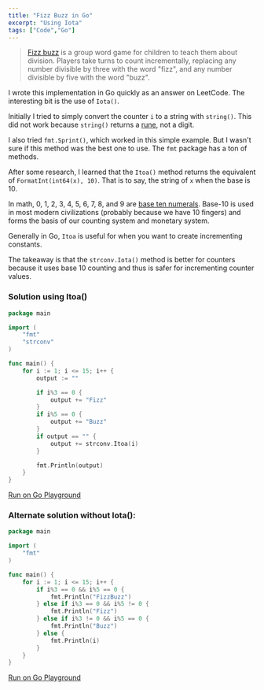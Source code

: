 ```yaml
---
title: "Fizz Buzz in Go"
excerpt: "Using Iota"
tags: ["Code","Go"]
---
```


> [Fizz buzz](https://en.wikipedia.org/wiki/Fizz_buzz) is a group word game for children to teach them about division. Players take turns to count incrementally, replacing any number divisible by three with the word "fizz", and any number divisible by five with the word "buzz".

I wrote this implementation in Go quickly as an answer on LeetCode. The interesting bit is the use of `Iota()`.

Initially I tried to simply convert the counter `i` to a string with `string()`. This did not work because `string()` returns a [rune](https://golangdocs.com/rune-in-golang), not a digit.

I also tried `fmt.Sprint()`, which worked in this simple example. But I wasn't sure if this method was the best one to use. The `fmt` package has a ton of methods.

After some research, I learned that the `Itoa()` method returns the equivalent of `FormatInt(int64(x), 10)`. That is to say, the string of `x` when the base is 10.

In math, 0, 1, 2, 3, 4, 5, 6, 7, 8, and 9 are [base ten numerals](https://en.wikipedia.org/wiki/Decimal). Base-10 is used in most modern civilizations (probably because we have 10 fingers) and forms the basis of our counting system and monetary system.

Generally in Go, `Itoa` is useful for when you want to create incrementing constants.

The takeaway is that the `strconv.Iota()` method is better for counters because it uses base 10 counting and thus is safer for incrementing counter values. 

### Solution using Itoa()

```go
package main

import (
	"fmt"
	"strconv"
)

func main() {
	for i := 1; i <= 15; i++ {
		output := ""

		if i%3 == 0 {
			output += "Fizz"
		}
		if i%5 == 0 {
			output += "Buzz"
		}
		if output == "" {
			output += strconv.Itoa(i)
		}

		fmt.Println(output)
	}
}
```
[Run on Go Playground](https://play.golang.org/p/Te-zAR3wTEm)

### Alternate solution without Iota():

```go
package main

import (
	"fmt"
)

func main() {
	for i := 1; i <= 15; i++ {
		if i%3 == 0 && i%5 == 0 {
			fmt.Println("FizzBuzz")
		} else if i%3 == 0 && i%5 != 0 {
			fmt.Println("Fizz")
		} else if i%3 != 0 && i%5 == 0 {
			fmt.Println("Buzz")
		} else {
			fmt.Println(i)
		}
	}
}
```
[Run on Go Playground](https://play.golang.org/p/YsOW2fOnZIU)
